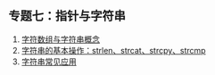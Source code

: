 ## 专题七：指针与字符串

1. [字符数组与字符串概念](http://ixuexi.work/c-tutorial/string1)
2. [字符串的基本操作：strlen、strcat、strcpy、strcmp](http://ixuexi.work/c-tutorial/string2)
3. [字符串常见应用](http://ixuexi.work/c-tutorial/string3)

